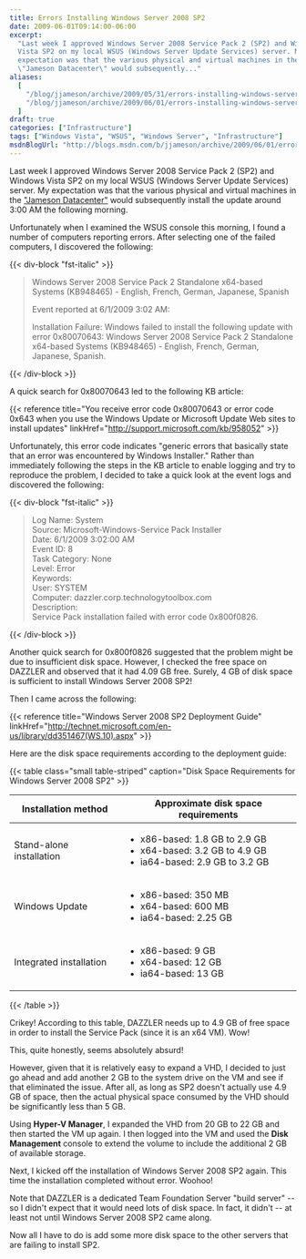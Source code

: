 ```yaml
---
title: Errors Installing Windows Server 2008 SP2
date: 2009-06-01T09:14:00-06:00
excerpt:
  "Last week I approved Windows Server 2008 Service Pack 2 (SP2) and Windows
  Vista SP2 on my local WSUS (Windows Server Update Services) server. My
  expectation was that the various physical and virtual machines in the
  \"Jameson Datacenter\" would subsequently..."
aliases:
  [
    "/blog/jjameson/archive/2009/05/31/errors-installing-windows-server-2008-sp2.aspx",
    "/blog/jjameson/archive/2009/06/01/errors-installing-windows-server-2008-sp2.aspx",
  ]
draft: true
categories: ["Infrastructure"]
tags: ["Windows Vista", "WSUS", "Windows Server", "Infrastructure"]
msdnBlogUrl: "http://blogs.msdn.com/b/jjameson/archive/2009/06/01/errors-installing-windows-server-2008-sp2.aspx"
---
```


Last week I approved Windows Server 2008 Service Pack 2 (SP2) and Windows Vista
SP2 on my local WSUS (Windows Server Update Services) server. My expectation was
that the various physical and virtual machines in the
["Jameson Datacenter"](/blog/jjameson/2009/09/14/the-jameson-datacenter) would
subsequently install the update around 3:00 AM the following morning.

Unfortunately when I examined the WSUS console this morning, I found a number of
computers reporting errors. After selecting one of the failed computers, I
discovered the following:

{{< div-block "fst-italic" >}}

> Windows Server 2008 Service Pack 2 Standalone x64-based Systems (KB948465) -
> English, French, German, Japanese, Spanish
> 
> Event reported at 6/1/2009 3:02 AM:
> 
> Installation Failure: Windows failed to install the following update with
> error 0x80070643: Windows Server 2008 Service Pack 2 Standalone x64-based
> Systems (KB948465) - English, French, German, Japanese, Spanish.

{{< /div-block >}}

A quick search for 0x80070643 led to the following KB article:

{{< reference
title="You receive error code 0x80070643 or error code 0x643 when you use the Windows Update or Microsoft Update Web sites to install updates"
linkHref="http://support.microsoft.com/kb/958052" >}}

Unfortunately, this error code indicates "generic errors that basically state
that an error was encountered by Windows Installer." Rather than immediately
following the steps in the KB article to enable logging and try to reproduce the
problem, I decided to take a quick look at the event logs and discovered the
following:

{{< div-block "fst-italic" >}}

> Log Name: System\
> Source: Microsoft-Windows-Service Pack Installer\
> Date: 6/1/2009 3:02:00 AM\
> Event ID: 8\
> Task Category: None\
> Level: Error\
> Keywords:\
> User: SYSTEM\
> Computer: dazzler.corp.technologytoolbox.com\
> Description:\
> Service Pack installation failed with error code 0x800f0826.

{{< /div-block >}}

Another quick search for 0x800f0826 suggested that the problem might be due to
insufficient disk space. However, I checked the free space on DAZZLER and
observed that it had 4.09 GB free. Surely, 4 GB of disk space is sufficient to
install Windows Server 2008 SP2!

Then I came across the following:

{{< reference title="Windows Server 2008 SP2 Deployment Guide"
linkHref="http://technet.microsoft.com/en-us/library/dd351467(WS.10).aspx" >}}

Here are the disk space requirements according to the deployment guide:

{{< table class="small table-striped"
caption="Disk Space Requirements for Windows Server 2008 SP2" >}}

| Installation method | Approximate disk space requirements |
| --- | --- |
| Stand-alone installation | <ul><li>x86-based: 1.8 GB to 2.9 GB</li><li>x64-based: 3.2 GB to 4.9 GB</li><li>ia64-based: 2.9 GB to 3.2 GB</li></ul> |
| Windows Update | <ul><li>x86-based: 350 MB</li><li>x64-based: 600 MB</li><li>ia64-based: 2.25 GB</li></ul> |
| Integrated installation | <ul><li>x86-based: 9 GB</li><li>x64-based: 12 GB</li><li>ia64-based: 13 GB</li></ul> |

{{< /table >}}

Crikey! According to this table, DAZZLER needs up to 4.9 GB of free space in
order to install the Service Pack (since it is an x64 VM). Wow!

This, quite honestly, seems absolutely absurd!

However, given that it is relatively easy to expand a VHD, I decided to just go
ahead and add another 2 GB to the system drive on the VM and see if that
eliminated the issue. After all, as long as SP2 doesn't actually use 4.9 GB of
space, then the actual physical space consumed by the VHD should be
significantly less than 5 GB.

Using **Hyper-V Manager**, I expanded the VHD from 20 GB to 22 GB and then
started the VM up again. I then logged into the VM and used the **Disk
Management** console to extend the volume to include the additional 2 GB of
available storage.

Next, I kicked off the installation of Windows Server 2008 SP2 again. This time
the installation completed without error. Woohoo!

Note that DAZZLER is a dedicated Team Foundation Server "build server" -- so I
didn't expect that it would need lots of disk space. In fact, it didn't -- at
least not until Windows Server 2008 SP2 came along.

Now all I have to do is add some more disk space to the other servers that are
failing to install SP2.

